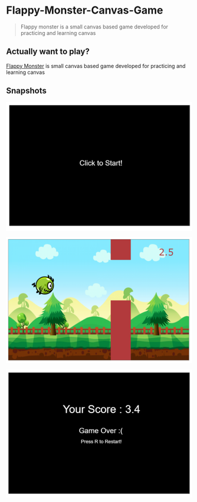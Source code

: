 # Flappy-Monster-Canvas-Game
> Flappy monster is a small canvas based game developed for practicing and learning canvas

## Actually want to play?
[Flappy Monster](https://flappymonster.netlify.app/) is small canvas based game developed for practicing and learning canvas

## Snapshots

![](output/ss1.PNG)

![](output/ss2.PNG)

![](output/ss3.PNG)
